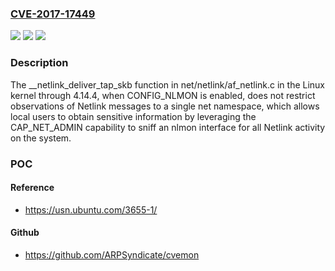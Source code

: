 ### [CVE-2017-17449](https://cve.mitre.org/cgi-bin/cvename.cgi?name=CVE-2017-17449)
![](https://img.shields.io/static/v1?label=Product&message=n%2Fa&color=blue)
![](https://img.shields.io/static/v1?label=Version&message=n%2Fa&color=blue)
![](https://img.shields.io/static/v1?label=Vulnerability&message=n%2Fa&color=brighgreen)

### Description

The __netlink_deliver_tap_skb function in net/netlink/af_netlink.c in the Linux kernel through 4.14.4, when CONFIG_NLMON is enabled, does not restrict observations of Netlink messages to a single net namespace, which allows local users to obtain sensitive information by leveraging the CAP_NET_ADMIN capability to sniff an nlmon interface for all Netlink activity on the system.

### POC

#### Reference
- https://usn.ubuntu.com/3655-1/

#### Github
- https://github.com/ARPSyndicate/cvemon

